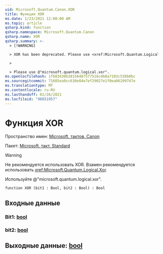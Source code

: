 ```yaml
---
uid: Microsoft.Quantum.Canon.XOR
title: Функция XOR
ms.date: 1/23/2021 12:00:00 AM
ms.topic: article
qsharp.kind: function
qsharp.namespace: Microsoft.Quantum.Canon
qsharp.name: XOR
qsharp.summary: >-
  > [!WARNING]

  > XOR has been deprecated. Please use <xref:Microsoft.Quantum.Logical.Xor> instead.

  >

  > Please use @"microsoft.quantum.logical.xor".
ms.openlocfilehash: 1f683430b38156487577516c4b8a7103c538b0bc
ms.sourcegitcommit: 71605ea9cc630e84e7ef29027e1f0ea06299747e
ms.translationtype: MT
ms.contentlocale: ru-RU
ms.lasthandoff: 01/26/2021
ms.locfileid: "98851957"
---
```

# <a name="xor-function"></a>Функция XOR

Пространство имен: [Microsoft. тактов. Canon](xref:Microsoft.Quantum.Canon)

Пакет: [Microsoft. такт. Standard](https://nuget.org/packages/Microsoft.Quantum.Standard)


> [!WARNING]
> Не рекомендуется использовать XOR. Взамен рекомендуется использовать <xref:Microsoft.Quantum.Logical.Xor>.
>
> Используйте @"microsoft.quantum.logical.xor".



```qsharp
function XOR (bit1 : Bool, bit2 : Bool) : Bool
```


## <a name="input"></a>Входные данные

### <a name="bit1--bool"></a>Bit1: [bool](xref:microsoft.quantum.lang-ref.bool)




### <a name="bit2--bool"></a>bit2: [bool](xref:microsoft.quantum.lang-ref.bool)





## <a name="output--bool"></a>Выходные данные: [bool](xref:microsoft.quantum.lang-ref.bool)

